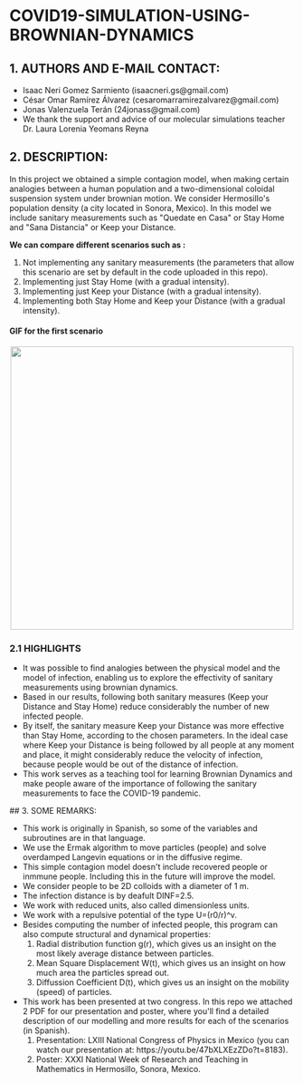 # COVID19-SIMULATION-USING-BROWNIAN-DYNAMICS

## 1. AUTHORS AND E-MAIL CONTACT:
<ul>
<li>Isaac Neri Gomez Sarmiento (isaacneri.gs@gmail.com) </li>
<li> César Omar Ramírez Álvarez (cesaromarramirezalvarez@gmail.com) </li>
<li> Jonas Valenzuela Terán     (24jonass@gmail.com) </li>
<li>We thank the support and advice of our molecular simulations teacher Dr. Laura Lorenia Yeomans Reyna </li>
</ul>


## 2. DESCRIPTION:
In this project we obtained a simple contagion model, when making certain analogies between a human population and
a two-dimensional coloidal suspension system under brownian motion.
We consider Hermosillo's population density (a city located in Sonora, Mexico).
In this model we include sanitary measurements such as "Quedate en Casa" or Stay Home
and "Sana Distancia" or Keep your Distance.

<b>We can compare different scenarios such as :</b>
<ol>
<li> Not implementing any sanitary measurements (the parameters that allow this scenario are set by default in the code uploaded in this repo).</li>
<li> Implementing just Stay Home (with a gradual intensity).</li>
<li> Implementing just Keep your Distance (with a gradual intensity).</li>
<li> Implementing both Stay Home and Keep your Distance (with a gradual intensity).</li>
</ol>

#### <b> GIF for the first scenario</b>

 
<img src="https://github.com/nikoneri/COVID19-SIMULATION-USING-BROWNIAN-DYNAMICS/blob/main/4.%20GRAPHS%20AND%20GIF%20ANIMATION/CASO1_aleatorio10%25.gif" style="display: block;
  margin-left: auto;
  margin-right: auto;
  width: 500px;">


### 2.1 HIGHLIGHTS
<ul>
    <li>It was possible to find analogies between the physical model and the model of infection, enabling us to explore the effectivity of sanitary measurements using brownian dynamics.</li>
    
<li>Based in our results, following both sanitary measures (Keep your Distance and Stay Home) reduce considerably the number of new infected people.</li>
<li>By itself, the sanitary measure Keep your Distance was more effective than Stay Home, according to the chosen parameters. In the ideal case where Keep your Distance is being followed by all people at any moment and place, it might considerably reduce the velocity of infection, because people would be out of the distance of infection. </li>
    <li>This work serves as a teaching tool for learning Brownian Dynamics and make people aware of the importance of following the sanitary measurements to face the COVID-19 pandemic.</li>
</ul>
## 3. SOME REMARKS:
<ul>
<li>This work is originally in Spanish, so some of the variables and subroutines are in that language.</li>
<li>We use the Ermak algorithm to move particles (people) and solve overdamped Langevin equations or in the diffusive regime. </li>
<li>This simple contagion model doesn't include recovered people or inmmune people. Including this in the future will improve the model.</li>
<li>We consider people to be 2D colloids with a diameter of 1 m.</li>
 <li>The infection distance is by deafult DINF=2.5.</li>
<li>We work with reduced units, also called dimensionless units.</li>
<li>We work with a repulsive potential of the type U=(r0/r)^v.</li>
<li>Besides computing the number of infected people, this program can also compute structural and dynamical properties:
    <ol>
    <li> Radial distribution function g(r), which gives us an insight on the most likely average distance between particles.</li>
    <li> Mean Square Displacement W(t), which gives us an insight on how much area the particles spread out.</li>
    <li> Diffussion Coefficient D(t), which gives us an insight on the mobility (speed) of particles.</li>
    </ol>
    </li>
<li> This work has been presented at two congress. In this repo we attached 2 PDF for our presentation and poster, where  you'll find a detailed description of our modelling and more results for each of the scenarios (in Spanish).
    <ol>
    <li>Presentation: LXIII National Congress of Physics in Mexico (you can watch our presentation at: https://youtu.be/47bXLXEzZDo?t=8183). </li>
    <li>Poster: XXXI National Week of Research and Teaching in Mathematics in Hermosillo, Sonora, Mexico. </li>
    </ol>
    </li>
</ul>
